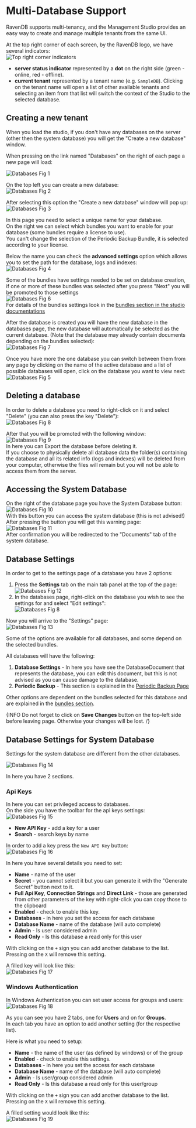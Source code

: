 # Multi-Database Support

RavenDB supports multi-tenancy, and the Management Studio provides an easy way to create and manage multiple tenants from the same UI.

At the top right corner of each screen, by the RavenDB logo, we have several indicators:  
![Top right corner indicators](Images/studio_base_2.PNG)  

- **server status indicator** represented by a **dot** on the right side (green - online, red - offline).
- **current tenant** represented by a tenant name (e.g. `SampleDB`). Clicking on the tenant name will open a list of other available tenants and selecting an item from that list will switch the context of the Studio to the selected database.   

## Creating a new tenant

When you load the studio, if you don't have any databases on the server (other then the system database) you will get the "Create a new database" window.

When pressing on the link named "Databases" on the right of each page a new page will load:

![Databases Fig 1](Images/studio_databases_1.PNG)

On the top left you can create a new database:  
![Databases Fig 2](Images/studio_databases_2.PNG)

After selecting this option the "Create a new database" window will pop up:  
![Databases Fig 3](Images/studio_databases_3.PNG)

In this page you need to select a unique name for your database.  
On the right we can select which bundles you want to enable for your database (some bundles require a license to use).  
You can't change the selection of the Periodic Backup Bundle, it is selected according to your license.

Below the name you can check the **advanced settings** option which allows you to set the path for the database, logs and indexes:  
![Databases Fig 4](Images/studio_databases_4.PNG)  

Some of the bundles have settings needed to be set on database creation, if one or more of these bundles was selected after you press "Next" you will be promoted to those settings  
![Databases Fig 6](Images/studio_databases_6.PNG)  
For details of the bundles settings look in the [bundles section in the studio documentations](bundles)

After the database is created you will have the new database in the databases page, the new database will automatically be selected as the current database. (Note that the database may already contain documents depending on the bundles selected):  
![Databases Fig 7](Images/studio_databases_7.PNG)  

Once you have more the one database you can switch between them from any page by clicking on the name of the active database and a list of possible databases will open, click on the database you want to view next:  
![Databases Fig 5](Images/studio_databases_5.PNG)  

## Deleting a database

In order to delete a database you need to right-click on it and select "Delete" (you can also press the key "Delete"):  
![Databases Fig 8](Images/studio_databases_8.PNG)  

After that you will be promoted with the following window:  
![Databases Fig 9](Images/studio_databases_9.PNG)  
In here you can Export the database before deleting it.  
If you choose to physically delete all database data the folder(s) containing the database and all its related info (logs and indexes) will be deleted from your computer, otherwise the files will remain but you will not be able to access them from the server.

## Accessing the System Database

On the right of the database page you have the System Database button:  
![Databases Fig 10](Images/studio_databases_10.PNG)  
With this button you can access the system database (this is not advised!)  
After pressing the button you will get this warning page:  
![Databases Fig 11](Images/studio_databases_11.PNG)  
After confirmation you will be redirected to the "Documents" tab of the system database.  

## Database Settings

In order to get to the settings page of a database you have 2 options:  
1) Press the **Settings** tab on the main tab panel at the top of the page:    
![Databases Fig 12](Images/studio_databases_12.PNG)  
2) In the databases page, right-click on the database you wish to see the settings for and select "Edit settings":  
![Databases Fig 8](Images/studio_databases_8.PNG)  

Now you will arrive to the "Settings" page:  
![Databases Fig 13](Images/studio_databases_13.PNG) 

Some of the options are available for all databases, and some depend on the selected bundles.  

All databases will have the following:   
1) **Database Settings** - In here you have see the DatabaseDocument that represents the database, you can edit this document, but this is not advised as you can cause damage to the database.   
2) **Periodic Backup** - This section is explained in the [Periodic Backup Page](bundles/periodicbackup)   

Other options are dependent on the bundles selected for this database and are explained in the [bundles section](Bundles).

{INFO Do not forget to click on **Save Changes** button on the top-left side before leaving page. Otherwise your changes will be lost. /}

## Database Settings for System Database  

Settings for the system database are different from the other databases.  

![Databases Fig 14](Images/studio_databases_14.PNG)  

In here you have 2 sections.  

### Api Keys

In here you can set privileged access to databases.  
On the side you have the toolbar for the api keys settings:  
![Databases Fig 15](Images/studio_databases_15.PNG)    
- **New API Key** - add a key for a user   
- **Search** - search keys by name   

In order to add a key press the `New API Key` button:  
![Databases Fig 16](Images/studio_databases_16.PNG)  

In here you have several details you need to set:  

- **Name** - name of the user
- **Secret** - you cannot select it but you can generate it with the "Generate Secret" button next to it.
- **Full Api Key**, **Connection Strings** and **Direct Link** - those are generated from other parameters of the key with right-click you can copy those to the clipboard
- **Enabled** - check to enable this key.
- **Databases** - in here you set the access for each database
 - **Database Name** - name of the database (will auto complete)
 - **Admin** - Is user considered admin
 - **Read Only** - Is this database a read only for this user

With clicking on the `+` sign you can add another database to the list.  
Pressing on the `X` will remove this setting.  

A filled key will look like this:  
![Databases Fig 17](Images/studio_databases_17.PNG)  

### Windows Authentication

In Windows Authentication you can set user access for groups and users:  
![Databases Fig 18](Images/studio_databases_18.PNG)   

As you can see you have 2 tabs, one for **Users** and on for **Groups**.  
In each tab you have an option to add another setting (for the respective list).  

Here is what you need to setup:  

- **Name** - the name of the user (as defined by windows) or of the group
- **Enabled** - check to enable this settings.
- **Databases** - in here you set the access for each database
 - **Database Name** - name of the database (will auto complete)
 - **Admin** - Is user/group considered admin
 - **Read Only** - Is this database a read only for this user/group

With clicking on the `+` sign you can add another database to the list.  
Pressing on the `X` will remove this setting.  

A filled setting would look like this:  
![Databases Fig 19](Images/studio_databases_19.PNG)  